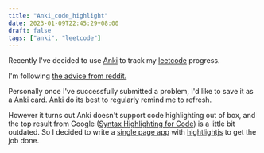 ```yaml
---
title: "Anki_code_highlight"
date: 2023-01-09T22:45:29+08:00
draft: false
tags: ["anki", "leetcode"]
---
```


Recently I've decided to use [Anki](https://apps.ankiweb.net/) to track my [leetcode](https://leetcode.com/) progress.

I'm following [the advice from reddit.](https://www.reddit.com/r/cscareerquestions/comments/sgktuv/the_definitive_way_on_how_to_leetcode_properly/)

Personally once I've successfully submitted a problem, I'd like to save it as a Anki card. Anki do its best to regularly remind me to refresh.

However it turns out Anki doesn't support code highlighting out of box, and the top result from Google ([Syntax Highlighting for Code](https://ankiweb.net/shared/info/1463041493)) is a little bit outdated. So I decided to write a [single page app](/custom_html/anki_code_format.html) with [hightlightjs](https://highlightjs.org/) to get the job done.